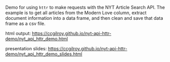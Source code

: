 Demo for using `httr` to make requests with the NYT Article Search API. The example is to get all articles from the Modern Love column, extract document information into a data frame, and then clean and save that data frame as a csv file. 

html output: https://ccgilroy.github.io/nyt-api-httr-demo/nyt_api_httr_demo.html

presentation slides: https://ccgilroy.github.io/nyt-api-httr-demo/nyt_api_httr_demo_slides.html
